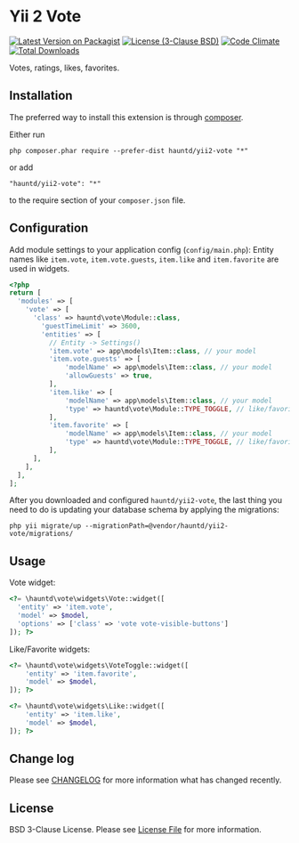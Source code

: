 # Yii 2 Vote

[![Latest Version on Packagist][ico-version]][link-packagist]
[![License (3-Clause BSD)](https://img.shields.io/badge/license-BSD%203--Clause-blue.svg?style=flat-square)](LICENSE.md)
[![Code Climate](https://codeclimate.com/github/hauntd/yii2-vote/badges/gpa.svg?style=flat-square)](https://codeclimate.com/github/hauntd/yii2-vote)
[![Total Downloads][ico-downloads]][link-downloads]

Votes, ratings, likes, favorites.

## Installation

The preferred way to install this extension is through [composer](http://getcomposer.org/download/).

Either run

```
php composer.phar require --prefer-dist hauntd/yii2-vote "*"
```

or add

```
"hauntd/yii2-vote": "*"
```

to the require section of your `composer.json` file.

## Configuration

Add module settings to your application config (`config/main.php`):
Entity names like `item.vote`, `item.vote.guests`, `item.like` and `item.favorite` are used in widgets.

```php
<?php
return [
  'modules' => [
    'vote' => [
      'class' => hauntd\vote\Module::class,
        'guestTimeLimit' => 3600,
        'entities' => [
          // Entity -> Settings()
          'item.vote' => app\models\Item::class, // your model
          'item.vote.guests' => [
              'modelName' => app\models\Item::class, // your model
              'allowGuests' => true,
          ],
          'item.like' => [
              'modelName' => app\models\Item::class, // your model
              'type' => hauntd\vote\Module::TYPE_TOGGLE, // like/favorite button
          ],
          'item.favorite' => [
              'modelName' => app\models\Item::class, // your model
              'type' => hauntd\vote\Module::TYPE_TOGGLE, // like/favorite button
          ],
      ],
    ],
  ],
];
```

After you downloaded and configured `hauntd/yii2-vote`, the last thing you need to do is updating your database schema by applying the migrations:

```
php yii migrate/up --migrationPath=@vendor/hauntd/yii2-vote/migrations/
```

## Usage

Vote widget:

```php
<?= \hauntd\vote\widgets\Vote::widget([
  'entity' => 'item.vote',
  'model' => $model,
  'options' => ['class' => 'vote vote-visible-buttons']
]); ?>
```

Like/Favorite widgets:

```php
<?= \hauntd\vote\widgets\VoteToggle::widget([
    'entity' => 'item.favorite',
    'model' => $model,
]); ?>

<?= \hauntd\vote\widgets\Like::widget([
    'entity' => 'item.like',
    'model' => $model,
]); ?>
```

## Change log

Please see [CHANGELOG](CHANGELOG.md) for more information what has changed recently.

## License

BSD 3-Clause License. Please see [License File](LICENSE.md) for more information.

[ico-version]: https://img.shields.io/packagist/v/hauntd/yii2-vote.svg?style=flat-square
[ico-downloads]: https://img.shields.io/packagist/dt/hauntd/yii2-vote.svg?style=flat-square
[link-packagist]: https://packagist.org/packages/hauntd/yii2-vote
[link-downloads]: https://packagist.org/packages/hauntd/yii2-vote
[link-author]: https://github.com/hauntd
